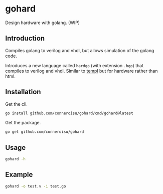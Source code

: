 # gohard

Design hardware with golang. (WIP)

## Introduction

Compiles golang to verilog and vhdl, but allows simulation of the golang code.

Introduces a new language called `hardgo` (with extension `.hgo`) that compiles to verilog and vhdl.
Similar to [templ](https://templ.guide/) but for hardware rather than html.

## Installation

Get the cli.

```bash
go install github.com/conneroisu/gohard/cmd/gohard@latest
```

Get the package.

```bash
go get github.com/conneroisu/gohard
```

## Usage

```bash
gohard -h
```

## Example

```bash
gohard -o test.v -i test.go
```
